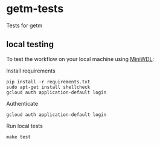 # getm-tests
Tests for getm

## local testing
To test the workflow on your local machine using [MiniWDL](https://github.com/chanzuckerberg/miniwdl.git):

Install requirements
```
pip install -r requirements.txt
sudo apt-get install shellcheck
gcloud auth application-default login
```

Authenticate
```
gcloud auth application-default login
```

Run local tests
```
make test
```
